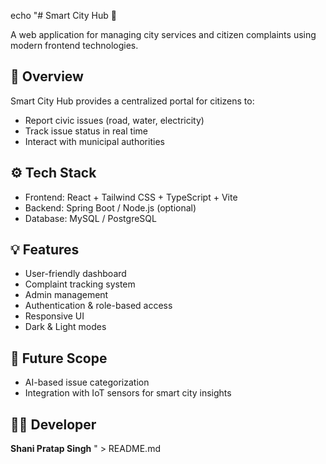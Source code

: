 echo "# Smart City Hub 🚀

A web application for managing city services and citizen complaints using modern frontend technologies.

## 🌆 Overview
Smart City Hub provides a centralized portal for citizens to:
- Report civic issues (road, water, electricity)
- Track issue status in real time
- Interact with municipal authorities

## ⚙️ Tech Stack
- Frontend: React + Tailwind CSS + TypeScript + Vite
- Backend: Spring Boot / Node.js (optional)
- Database: MySQL / PostgreSQL

## 💡 Features
- User-friendly dashboard
- Complaint tracking system
- Admin management
- Authentication & role-based access
- Responsive UI
- Dark & Light modes

## 🧠 Future Scope
- AI-based issue categorization
- Integration with IoT sensors for smart city insights

## 🧑‍💻 Developer
**Shani Pratap Singh**
" > README.md
